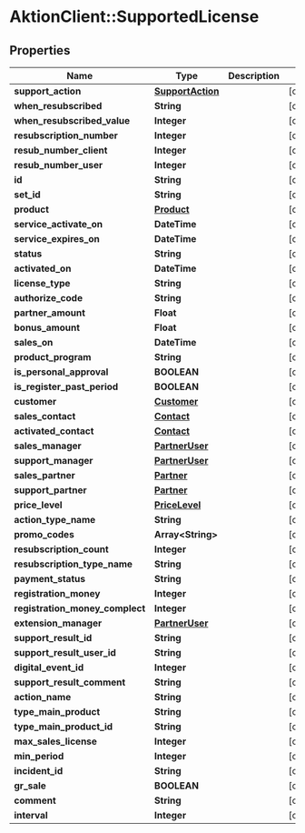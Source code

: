 # AktionClient::SupportedLicense

## Properties
Name | Type | Description | Notes
------------ | ------------- | ------------- | -------------
**support_action** | [**SupportAction**](SupportAction.md) |  | [optional] 
**when_resubscribed** | **String** |  | [optional] 
**when_resubscribed_value** | **Integer** |  | [optional] 
**resubscription_number** | **Integer** |  | [optional] 
**resub_number_client** | **Integer** |  | [optional] 
**resub_number_user** | **Integer** |  | [optional] 
**id** | **String** |  | [optional] 
**set_id** | **String** |  | [optional] 
**product** | [**Product**](Product.md) |  | [optional] 
**service_activate_on** | **DateTime** |  | [optional] 
**service_expires_on** | **DateTime** |  | [optional] 
**status** | **String** |  | [optional] 
**activated_on** | **DateTime** |  | [optional] 
**license_type** | **String** |  | [optional] 
**authorize_code** | **String** |  | [optional] 
**partner_amount** | **Float** |  | [optional] 
**bonus_amount** | **Float** |  | [optional] 
**sales_on** | **DateTime** |  | [optional] 
**product_program** | **String** |  | [optional] 
**is_personal_approval** | **BOOLEAN** |  | [optional] 
**is_register_past_period** | **BOOLEAN** |  | [optional] 
**customer** | [**Customer**](Customer.md) |  | [optional] 
**sales_contact** | [**Contact**](Contact.md) |  | [optional] 
**activated_contact** | [**Contact**](Contact.md) |  | [optional] 
**sales_manager** | [**PartnerUser**](PartnerUser.md) |  | [optional] 
**support_manager** | [**PartnerUser**](PartnerUser.md) |  | [optional] 
**sales_partner** | [**Partner**](Partner.md) |  | [optional] 
**support_partner** | [**Partner**](Partner.md) |  | [optional] 
**price_level** | [**PriceLevel**](PriceLevel.md) |  | [optional] 
**action_type_name** | **String** |  | [optional] 
**promo_codes** | **Array&lt;String&gt;** |  | [optional] 
**resubscription_count** | **Integer** |  | [optional] 
**resubscription_type_name** | **String** |  | [optional] 
**payment_status** | **String** |  | [optional] 
**registration_money** | **Integer** |  | [optional] 
**registration_money_complect** | **Integer** |  | [optional] 
**extension_manager** | [**PartnerUser**](PartnerUser.md) |  | [optional] 
**support_result_id** | **String** |  | [optional] 
**support_result_user_id** | **String** |  | [optional] 
**digital_event_id** | **Integer** |  | [optional] 
**support_result_comment** | **String** |  | [optional] 
**action_name** | **String** |  | [optional] 
**type_main_product** | **String** |  | [optional] 
**type_main_product_id** | **String** |  | [optional] 
**max_sales_license** | **Integer** |  | [optional] 
**min_period** | **Integer** |  | [optional] 
**incident_id** | **String** |  | [optional] 
**gr_sale** | **BOOLEAN** |  | [optional] 
**comment** | **String** |  | [optional] 
**interval** | **Integer** |  | [optional] 


